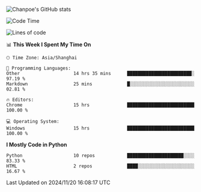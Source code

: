 ![Chanpoe's GitHub stats](https://github-readme-stats.vercel.app/api?username=Chanpoe&show_icons=true&count_private=true&theme=cobalt)

<!--START_SECTION:waka-->
![Code Time](http://img.shields.io/badge/Code%20Time-284%20hrs%2031%20mins-blue)

![Lines of code](https://img.shields.io/badge/From%20Hello%20World%20I%27ve%20Written-1.5%20million%20lines%20of%20code-blue)

📊 **This Week I Spent My Time On** 

```text
🕑︎ Time Zone: Asia/Shanghai

💬 Programming Languages: 
Other                    14 hrs 35 mins      ████████████████████████░   97.19 % 
Markdown                 25 mins             █░░░░░░░░░░░░░░░░░░░░░░░░   02.81 % 

🔥 Editors: 
Chrome                   15 hrs              █████████████████████████   100.00 % 

💻 Operating System: 
Windows                  15 hrs              █████████████████████████   100.00 % 
```

**I Mostly Code in Python** 

```text
Python                   10 repos            █████████████████████░░░░   83.33 % 
HTML                     2 repos             ████░░░░░░░░░░░░░░░░░░░░░   16.67 % 
```




 Last Updated on 2024/11/20 16:08:17 UTC
<!--END_SECTION:waka-->

